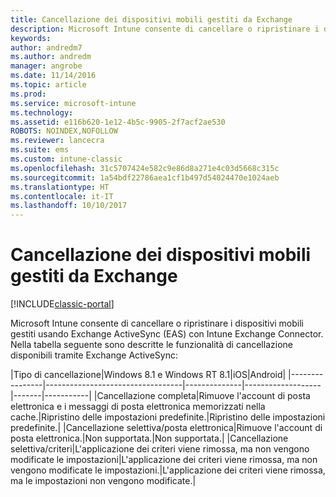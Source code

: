 ```yaml
---
title: Cancellazione dei dispositivi mobili gestiti da Exchange
description: Microsoft Intune consente di cancellare o ripristinare i dispositivi mobili gestiti usando Exchange ActiveSync (EAS) con Intune Exchange Connector
keywords: 
author: andredm7
ms.author: andredm
manager: angrobe
ms.date: 11/14/2016
ms.topic: article
ms.prod: 
ms.service: microsoft-intune
ms.technology: 
ms.assetid: e116b620-1e12-4b5c-9905-2f7acf2ae530
ROBOTS: NOINDEX,NOFOLLOW
ms.reviewer: lancecra
ms.suite: ems
ms.custom: intune-classic
ms.openlocfilehash: 31c5707424e582c9e86d8a271e4c03d5668c315c
ms.sourcegitcommit: 1a54bdf22786aea1cf1b497d54024470e1024aeb
ms.translationtype: HT
ms.contentlocale: it-IT
ms.lasthandoff: 10/10/2017
---
```

# <a name="wipe-for-exchange-managed-mobile-devices"></a>Cancellazione dei dispositivi mobili gestiti da Exchange

[!INCLUDE[classic-portal](../includes/classic-portal.md)]

Microsoft Intune consente di cancellare o ripristinare i dispositivi mobili gestiti usando Exchange ActiveSync (EAS) con Intune Exchange Connector. Nella tabella seguente sono descritte le funzionalità di cancellazione disponibili tramite Exchange ActiveSync:

|Tipo di cancellazione|Windows 8.1 e Windows RT 8.1|iOS|Android|
|----------------|----------------------------------|--------------|-------------------|-------|-----------|
|Cancellazione completa|Rimuove l'account di posta elettronica e i messaggi di posta elettronica memorizzati nella cache.|Ripristino delle impostazioni predefinite.|Ripristino delle impostazioni predefinite.|
|Cancellazione selettiva/posta elettronica|Rimuove l'account di posta elettronica.|Non supportata.|Non supportata.|
|Cancellazione selettiva/criteri|L'applicazione dei criteri viene rimossa, ma non vengono modificate le impostazioni|L'applicazione dei criteri viene rimossa, ma non vengono modificate le impostazioni.|L'applicazione dei criteri viene rimossa, ma le impostazioni non vengono modificate.|

